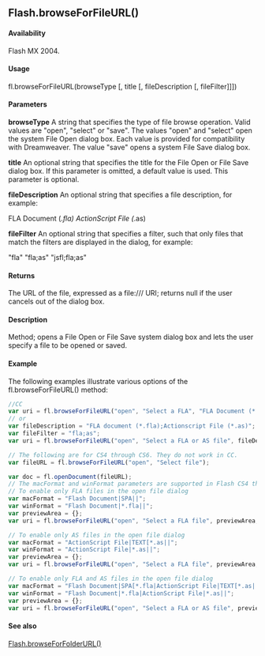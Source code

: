 ## Flash.browseForFileURL()

#### Availability

Flash MX 2004.

#### Usage

fl.browseForFileURL(browseType [, title [, fileDescription [, fileFilter]]])

#### Parameters

**browseType** A string that specifies the type of file browse operation. Valid values are "open", "select" or "save". The values "open" and "select" open the system File Open dialog box. Each value is provided for compatibility with Dreamweaver. The value "save" opens a system File Save dialog box.

**title** An optional string that specifies the title for the File Open or File Save dialog box. If this parameter is omitted, a default value is used. This parameter is optional.

**fileDescription** An optional string that specifies a file description, for example:

FLA Document (*.fla)
ActionScript File (*.as)

**fileFilter** An optional string that specifies a filter, such that only files that match the filters are displayed in the dialog, for example:

"fla"
"fla;as"
"jsfl;fla;as"

#### Returns

The URL of the file, expressed as a file:/// URI; returns null if the user cancels out of the dialog box.

#### Description

Method; opens a File Open or File Save system dialog box and lets the user specify a file to be opened or saved.

#### Example

The following examples illustrate various options of the fl.browseForFileURL() method:

```javascript
//CC
var uri = fl.browseForFileURL("open", "Select a FLA", "FLA Document (*.fla)", "fla");
// or
var fileDescription = "FLA document (*.fla);Actionscript File (*.as)";
var fileFilter = "fla;as";
var uri = fl.browseForFileURL("open", "Select a FLA or AS file", fileDescription, fileFilter);

// The following are for CS4 through CS6. They do not work in CC.
var fileURL = fl.browseForFileURL("open", "Select file");

var doc = fl.openDocument(fileURL);
// The macFormat and winFormat parameters are supported in Flash CS4 through CS6.
// To enable only FLA files in the open file dialog
var macFormat = "Flash Document|SPA||";
var winFormat = "Flash Document|*.fla||";
var previewArea = {};
var uri = fl.browseForFileURL("open", "Select a FLA file", previewArea, macFormat, winFormat);

// To enable only AS files in the open file dialog
var macFormat = "ActionScript File|TEXT[*.as||";
var winFormat = "ActionScript File|*.as||";
var previewArea = {};
var uri = fl.browseForFileURL("open", "Select a FLA file", previewArea, macFormat, winFormat);

// To enable only FLA and AS files in the open file dialog
var macFormat = "Flash Document|SPA[*.fla|ActionScript File|TEXT[*.as||";
var winFormat = "Flash Document|*.fla|ActionScript File|*.as||";
var previewArea = {};
var uri = fl.browseForFileURL("open", "Select a FLA or AS file", previewArea, macFormat, winFormat);
```

#### See also

[Flash.browseForFolderURL()](../Flash_object_/Flash4.md)
